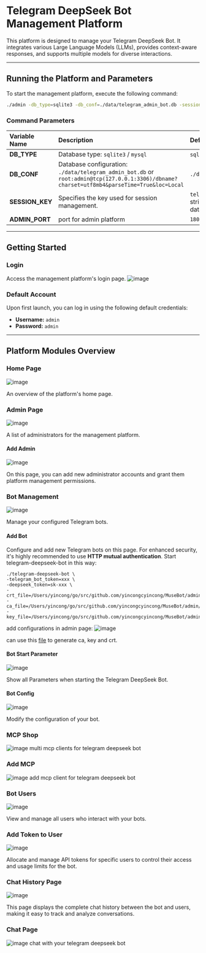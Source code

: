 # Telegram DeepSeek Bot Management Platform

This platform is designed to manage your Telegram DeepSeek Bot. It integrates various Large Language Models (LLMs),
provides context-aware responses, and supports multiple models for diverse interactions.

-----

## Running the Platform and Parameters

To start the management platform, execute the following command:

```bash
./admin -db_type=sqlite3 -db_conf=./data/telegram_admin_bot.db -session_key=telegram_bot_session_key
```

### Command Parameters

| Variable Name    | Description                                                                                                                                | Default Value                                                      |
|:-----------------|:-------------------------------------------------------------------------------------------------------------------------------------------|:-------------------------------------------------------------------|
| **DB\_TYPE**     | Database type: `sqlite3` / `mysql`                                                                                                         | `sqlite3` / `mysql`                                                |
| **DB\_CONF**     | Database configuration: `./data/telegram_admin_bot.db` or `root:admin@tcp(127.0.0.1:3306)/dbname?charset=utf8mb4&parseTime=True&loc=Local` | `./data/telegram_admin_bot.db`                                     |
| **SESSION\_KEY** | Specifies the key used for session management.                                                                                             | `telegram_bot_session_key` (A string used to encrypt session data) |
| **ADMIN\_PORT**  | port for admin platform                                                                                                                    | `18080`                                                            |

-----

## Getting Started

### Login

Access the management platform's login page.
![image](https://github.com/user-attachments/assets/f6bf8ae6-4c0e-44d9-9115-7e744fc20dc3)

### Default Account

Upon first launch, you can log in using the following default credentials:

* **Username:** `admin`
* **Password:** `admin`

-----

## Platform Modules Overview

### Home Page

![image](https://github.com/user-attachments/assets/b12925ca-8d02-4537-84bd-6b0e1ca1686f)

An overview of the platform's home page.

### Admin Page

![image](https://github.com/user-attachments/assets/0f5ccb12-1733-44d4-8922-c0dbd9966372)

A list of administrators for the management platform.

#### Add Admin

![image](https://github.com/user-attachments/assets/89c46bc4-4ff5-455d-8dcd-6bfdc275659a)

On this page, you can add new administrator accounts and grant them platform management permissions.

### Bot Management

![image](https://github.com/user-attachments/assets/518f9341-9e30-41b5-a71f-fff3e398ace0)

Manage your configured Telegram bots.

#### Add Bot

Configure and add new Telegram bots on this page. For enhanced security, it's highly recommended to use **HTTP mutual
authentication**.
Start telegram-deepseek-bot in this way:

```
./telegram-deepseek-bot \
-telegram_bot_token=xxx \
-deepseek_token=sk-xxx \
-crt_file=/Users/yincong/go/src/github.com/yincongcyincong/MuseBot/admin/shell/certs/server.crt
-ca_file=/Users/yincong/go/src/github.com/yincongcyincong/MuseBot/admin/shell/certs/ca.crt
-key_file=/Users/yincong/go/src/github.com/yincongcyincong/MuseBot/admin/shell/certs/server.key
```

add configurations in admin page:
![image](https://github.com/user-attachments/assets/2a518841-abf6-4a31-b1b3-b26b258a5fab)

can use this [file](https://github.com/yincongcyincong/MuseBot/blob/main/admin/shell/generate_cert.sh) to
generate ca, key and crt.

#### Bot Start Parameter

![image](https://github.com/user-attachments/assets/94c65d03-e097-479e-bf2a-f3d5aad431cc)

Show all Parameters when starting the Telegram DeepSeek Bot.

#### Bot Config

![image](https://github.com/user-attachments/assets/0e6d3c32-5311-4769-ac42-e9591d4651ad)

Modify the configuration of your bot.

### MCP Shop
![image](https://github.com/user-attachments/assets/9ade4136-b261-462c-b59b-8755d71fb7a5)
multi mcp clients for telegram deepseek bot

### Add MCP 
![image](https://github.com/user-attachments/assets/9c6679d4-1417-49fa-ad55-3279e2b55995)
add mcp client for telegram deepseek bot


### Bot Users

![image](https://github.com/user-attachments/assets/5534971a-e1e2-42d1-9552-0ce37b18444f)

View and manage all users who interact with your bots.

### Add Token to User

![image](https://github.com/user-attachments/assets/b9ffc006-764c-46b7-a5ce-703b052c5368)

Allocate and manage API tokens for specific users to control their access and usage limits for the bot.

### Chat History Page

![image](https://github.com/user-attachments/assets/7b0a834f-0e62-4bec-9d57-1be22da0828d)

This page displays the complete chat history between the bot and users, making it easy to track and analyze
conversations.

### Chat Page
![image](https://github.com/user-attachments/assets/b8c9c3e0-467b-44b2-9186-f0c9344b5633)
chat with your telegram deepseek bot 
